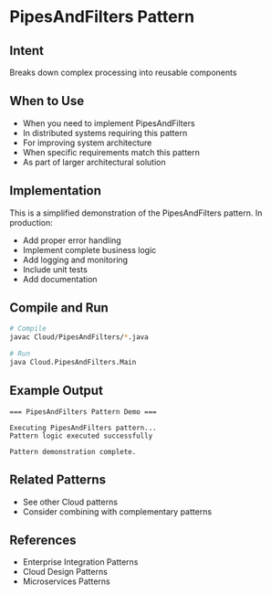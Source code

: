 # PipesAndFilters Pattern

## Intent
Breaks down complex processing into reusable components

## When to Use
- When you need to implement PipesAndFilters
- In distributed systems requiring this pattern
- For improving system architecture
- When specific requirements match this pattern
- As part of larger architectural solution

## Implementation
This is a simplified demonstration of the PipesAndFilters pattern. In production:
- Add proper error handling
- Implement complete business logic
- Add logging and monitoring
- Include unit tests
- Add documentation

## Compile and Run
```bash
# Compile
javac Cloud/PipesAndFilters/*.java

# Run
java Cloud.PipesAndFilters.Main
```

## Example Output
```
=== PipesAndFilters Pattern Demo ===

Executing PipesAndFilters pattern...
Pattern logic executed successfully

Pattern demonstration complete.
```

## Related Patterns
- See other Cloud patterns
- Consider combining with complementary patterns

## References
- Enterprise Integration Patterns
- Cloud Design Patterns
- Microservices Patterns
